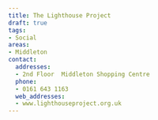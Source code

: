 ```yaml
---
title: The Lighthouse Project
draft: true
tags:
- Social
areas:
- Middleton
contact:
  addresses:
  - 2nd Floor  Middleton Shopping Centre
  phone:
  - 0161 643 1163
  web_addresses:
  - www.lighthouseproject.org.uk
---
```


